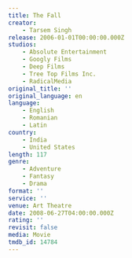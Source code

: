 ```yaml
---
title: The Fall
creator:
    - Tarsem Singh
release: 2006-01-01T00:00:00.000Z
studios:
    - Absolute Entertainment
    - Googly Films
    - Deep Films
    - Tree Top Films Inc.
    - RadicalMedia
original_title: ''
original_language: en
language:
    - English
    - Romanian
    - Latin
country:
    - India
    - United States
length: 117
genre:
    - Adventure
    - Fantasy
    - Drama
format: ''
service: ''
venue: Art Theatre
date: 2008-06-27T04:00:00.000Z
rating: ''
revisit: false
media: Movie
tmdb_id: 14784
---
```




